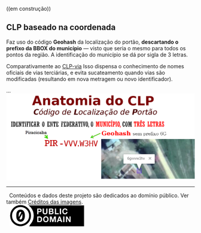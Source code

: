 ((em construção))
## CLP baseado na coordenada

Faz uso do código **Geohash** da localização do portão, **descartando o prefixo da BBOX do município** &mdash; visto que seria o mesmo para todos os pontos da região. A identificação do município se dá por  sigla de 3 letras.

Comparativamente ao [CLP-via](spec-CLP-via.md) Isso dispensa o conhecimento de nomes oficiais de vias terciárias, e evita sucateamento quando vias são modificadas (resultando em nova metragem ou novo identificador).

...
![](assets/CLP-anatomia-coord.png)

------

&#160;&#160;Conteúdos e dados deste projeto são dedicados ao domínio público. Ver também [Créditos das imagens](assets/README.md#Imagens).   <br/>&#160;&#160;[![](assets/CC0-logo-200px.png) ](LICENSE.md)
